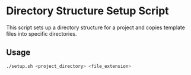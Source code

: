 # Directory Structure Setup Script

This script sets up a directory structure for a project and copies template files into specific directories.

## Usage

```sh
./setup.sh <project_directory> <file_extension>
